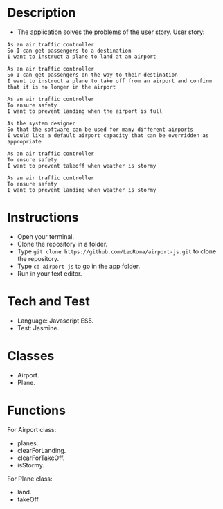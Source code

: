 # Description
- The application solves the problems of the user story.
User story:
```
As an air traffic controller 
So I can get passengers to a destination 
I want to instruct a plane to land at an airport

As an air traffic controller 
So I can get passengers on the way to their destination 
I want to instruct a plane to take off from an airport and confirm that it is no longer in the airport

As an air traffic controller 
To ensure safety 
I want to prevent landing when the airport is full 

As the system designer
So that the software can be used for many different airports
I would like a default airport capacity that can be overridden as appropriate

As an air traffic controller 
To ensure safety 
I want to prevent takeoff when weather is stormy 

As an air traffic controller 
To ensure safety 
I want to prevent landing when weather is stormy 
```
# Instructions
- Open your terminal.
- Clone the repository in a folder.
- Type ```git clone https://github.com/LeoRoma/airport-js.git``` to clone the repository.
- Type ```cd airport-js``` to go in the app folder.
- Run in your text editor.

# Tech and Test
- Language: Javascript ES5.
- Test: Jasmine.

# Classes
- Airport.
- Plane.

# Functions 
For Airport class:
- planes.
- clearForLanding.
- clearForTakeOff.
- isStormy.

For Plane class:
- land.
- takeOff
